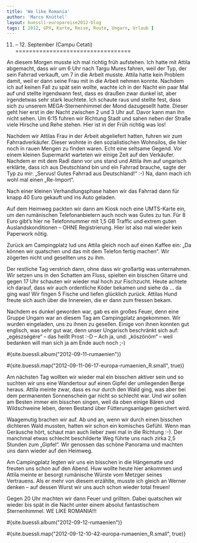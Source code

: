 ```yaml
---
title: 'We like Romania'
author: 'Marco Knüttel'
layout: buessli-europareise2012-blog
tags: [ 2012, GPX, Karte, Reise, Route, Ungarn, Urlaub ]
---
```

11. – 12. September (Campu Cetati)
==================================

An diesem Morgen musste ich mal richtig früh aufstehen. Ich hatte mit Attila abgemacht, dass wir um 6 Uhr nach 
Targu Mures fahren, weil der Typ, der sein Fahrrad verkauft, um 7 in die Arbeit musste. Attila hatte kein Problem 
damit, weil er dann seine Frau mit in die Arbeit nehmen konnte. Nachdem ich auf keinen Fall zu spät sein wollte, 
wachte ich in der Nacht ein paar Mal auf und stellte irgendwann fest, dass es draußen zwar dunkel ist, aber 
irgendetwas sehr stark leuchtete. Ich schaute raus und stellte fest, dass sich zu unserem MEGA-Sternenhimmel 
der Mond dazugesellt hatte. Dieser geht hier erst in der Nacht zwischen 2 und 3 Uhr auf. Davor kann man ihn 
nicht sehen. Um 6:15 fuhren wir Richtung Stadt und sahen neben der Straße viele Hirsche und Rehe stehen. Hier 
ist in der Früh richtig was los!

Nachdem wir Attilas Frau in der Arbeit abgeliefert hatten, fuhren wir zum Fahrradverkäufer. Dieser wohnte in 
den sozialistischen Wohnsilos, die hier noch in rauen Mengen zu finden waren. Echt eine seltsame Gegend. Vor 
einem kleinen Supermarkt warteten wir einige Zeit auf den Verkäufer. Nachdem er mit dem Radl dann vor uns stand 
und Attila ihm auf ungarisch erklärte, dass ich aus Deutschland bin und ein Fahrrad brauche, sagte der Typ zu 
mir: „Servus! Gutes Fahrrad aus Deutschland!“ :-) Na, dann mach ich wohl mal einen „Re-Import“.

Nach einer kleinen Verhandlungsphase haben wir das Fahrrad dann für knapp 40 Euro gekauft und ins Auto geladen.

Auf dem Heimweg packten wir dann am Kiosk noch eine UMTS-Karte ein, um den rumänischen Telefonanbietern auch 
noch was Gutes zu tun. Für 8 Euro gibt’s hier ne Telefonnummer mit 1,5 GB Traffic und extrem guten 
Auslandskonditionen – OHNE Registrierung. Hier ist also mal wieder kein Paperwork nötig.

Zurück am Campingplatz lud uns Attila gleich noch auf einen Kaffee ein: „Da können wir quatschen und das mit 
dem Telefon fertig machen“. Wir zögerten nicht und gesellten uns zu ihm. 

Der restliche Tag verstrich dann, ohne dass wir großartig was unternahmen. Wir setzen uns in den Schatten am 
Fluss, spielten ein bisschen Gitarre und gegen 17 Uhr schauten wir wieder mal hoch zur Fischzucht. Heute achtete 
ich darauf, dass wir auch ordentliche Köder bekamen und siehe da ... da ging was! Wir fingen 5 Fische und liefen 
glücklich zurück. Attilas Hund freute sich auch über die Innereien, die er dann zum fressen bekam.

Nachdem es dunkel geworden war, gab es ein großes Feuer, denn eine Gruppe Ungarn war an diesem Tag am Campingplatz 
angekommen. Wir wurden eingeladen, uns zu ihnen zu gesellen. Einige von ihnen konnten gut englisch, was sehr gut 
war, denn unser Ungarisch beschränkt sich auf: „egészségére“ – das heißt Prost :-D – Ach ja, und: „köszönöm“ – 
weil bedanken will man sich ja am Ende auch noch ;-)

#{site.buessli.album("2012-09-11-rumaenien")}

#{site.buessli.map("2012-09-11-06-17-europa-rumaenien_R.small", true)}

Am nächsten Tag wollten wir wieder mal ein bisschen aktiver sein und so suchten wir uns eine Wandertour auf einen 
Gipfel der umliegenden Berge heraus. Attila meinte zwar, dass es nur durch den Wald ging, was aber bei dem 
permanenten Sonnenschein gar nicht so schlecht war. Und wir sollen am Besten immer ein bisschen singen, weil da 
oben einige Bären und Wildschweine leben, deren Bestand über Fütterungsanlagen gesichert wird.

Waagemutig brachen wir auf. Ab und an, wenn wir durch einen bisschen dichteren Wald mussten, hatten wir schon ein 
komisches Gefühl. Wenn man Geräusche hört, schaut man auch lieber zwei mal in die Richtung :-). Der manchmal etwas 
schlecht beschilderte Weg führte uns nach zirka 2,5 Stunden zum „Gipfel“. Wir genossen das schöne Panorama und 
machten uns dann wieder auf den Heimweg.

Am Campingplatz legten wir uns ein bisschen in die Hängematte und freuten uns schon auf den Abend. Huw wollte 
heute hier ankommen und Attila meinte er besorgt rumänische Würste vom Metzger seines Vertrauens. Als er mehr 
von diesem erzählte, musste ich gleich an Werner denken – auf dessen Wurst wir uns auch schon wieder total freuen!

Gegen 20 Uhr machten wir dann Feuer und grillten. Dabei quatschen wir wieder bis spät in die Nacht unter einem 
absolut fantastischem Sternenhimmel. WE LIKE ROMANIA!!!

#{site.buessli.album("2012-09-12-rumaenien")}

#{site.buessli.map("2012-09-12-10-42-europa-rumaenien_R.small", true)}

